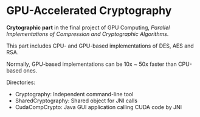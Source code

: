 # GPU-Accelerated Cryptography

<b>Crytographic part</b> in the final project of GPU Computing, <i>Parallel Implementations of Compression and Cryptographic Algorithms</i>.

This part includes CPU- and GPU-based implementations of DES, AES and RSA.

Normally, GPU-based implementations can be 10x ~ 50x faster than CPU-based ones.

Directories:
- Cryptography: Independent command-line tool
- SharedCryptography: Shared object for JNI calls
- CudaCompCrypto: Java GUI application calling CUDA code by JNI
